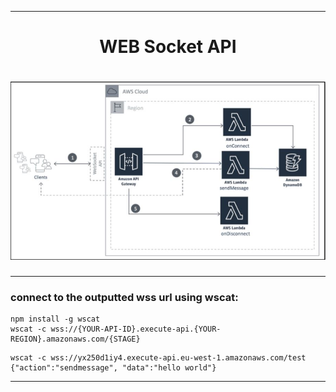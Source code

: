 ***

 <div align="center">
    <h1>WEB Socket API<h1/>
    <img src="images/websocket.JPG" width="700"/>
</div>

***

### __connect to the outputted wss url using wscat:__

```
npm install -g wscat
wscat -c wss://{YOUR-API-ID}.execute-api.{YOUR-REGION}.amazonaws.com/{STAGE}
```
```
wscat -c wss://yx250d1iy4.execute-api.eu-west-1.amazonaws.com/test
{"action":"sendmessage", "data":"hello world"}
```
***
